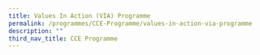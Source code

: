 ```yaml
---
title: Values In Action (VIA) Programme
permalink: /programmes/CCE-Programme/values-in-action-via-programme
description: ""
third_nav_title: CCE Programme
---
```

